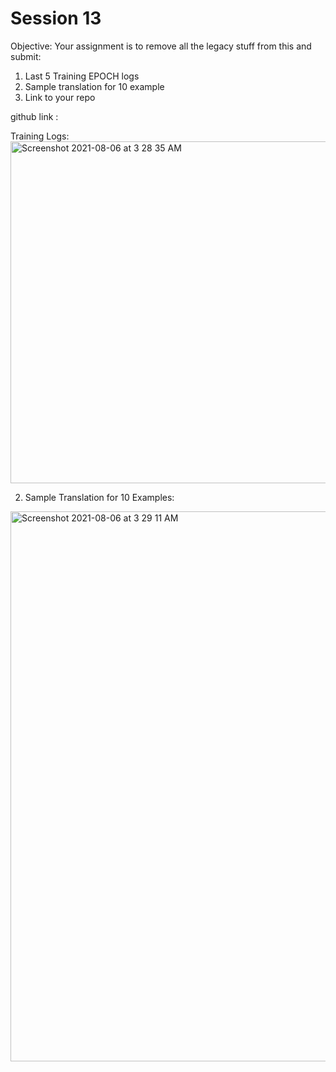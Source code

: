 # Session 13 


Objective: Your assignment is to remove all the legacy stuff from this and submit:

1. Last 5 Training EPOCH logs
2. Sample translation for 10 example
3. Link to your repo


github link :

Training Logs:
<img width="547" alt="Screenshot 2021-08-06 at 3 28 35 AM" src="https://user-images.githubusercontent.com/73247157/128426631-553fa8cb-b894-4f29-a17f-1a05aa2d1eb5.png">

2. Sample Translation for 10 Examples:

<img width="880" alt="Screenshot 2021-08-06 at 3 29 11 AM" src="https://user-images.githubusercontent.com/73247157/128426688-a674400c-f839-45a1-976b-eed7d1908bf2.png">




